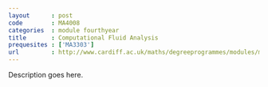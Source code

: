 ```yaml
---
layout      : post
code        : MA4008
categories  : module fourthyear
title       : Computational Fluid Analysis
prequesites : ['MA3303']
url         : http://www.cardiff.ac.uk/maths/degreeprogrammes/modules/ma4008.html
---
```

Description goes here.
